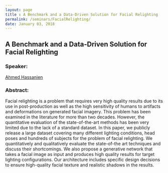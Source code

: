 ```yaml
---
layout: page
title : A Benchmark and a Data-Driven Solution for Facial Relighting
permalink: /seminars/FacialRelighting/
date: January 03, 2018
---
```


## A Benchmark and a Data-Driven Solution for Facial Relighting

### Speaker:

[Ahmed Hassanien]()

### Abstract:

Facial relighting is a problem that requires very high quality results due to its use in post-production as well as the high sensitivity of humans to artifacts and deformations on generated facial imagery. This problem has been examined in the literature for more than two decades. However, the quantitative evaluation of the state-of-the-art methods has been very limited due to the lack of a standard dataset. In this paper, we publicly release a large dataset covering many different lighting conditions, head poses and hundreds of subjects for the problem of facial relighting. We quantitatively and qualitatively evaluate the state-of-the art techniques and discuss their shortcomings. We also propose a generative network that takes a facial image as input and produces high quality results for target lighting configurations. Our architecture includes specific design decisions to ensure high-quality facial texture and realistic shadows in the results.

